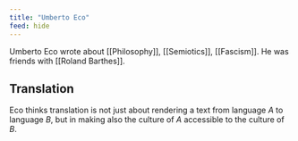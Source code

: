 ```yaml
---
title: "Umberto Eco"
feed: hide
---
```


Umberto Eco wrote about [[Philosophy]], [[Semiotics]], [[Fascism]]. He was friends with [[Roland Barthes]]. 

## Translation

Eco thinks translation is not just about rendering a text from language _A_ to language _B_, but in making also the culture of _A_ accessible to the culture of _B_.